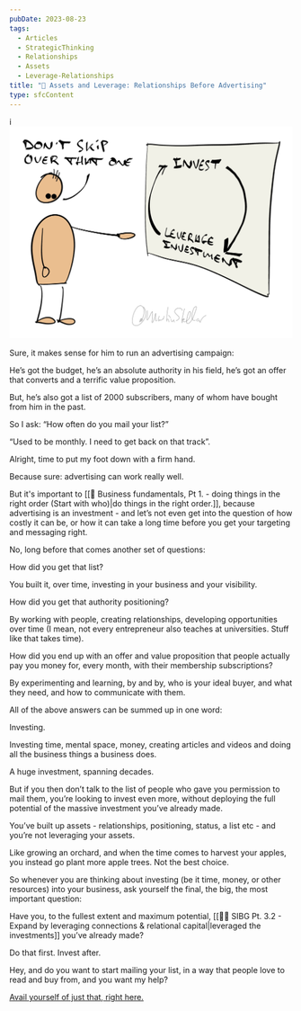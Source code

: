 ```yaml
---
pubDate: 2023-08-23
tags:
  - Articles
  - StrategicThinking
  - Relationships
  - Assets
  - Leverage-Relationships
title: "📄 Assets and Leverage: Relationships Before Advertising"
type: sfcContent
---
```

i
![](Media/SalesFlowCoach.app_Assets-and-leverage--Relationships-before-advertising_MartinStellar.jpg)

Sure, it makes sense for him to run an advertising campaign:

He’s got the budget, he’s an absolute authority in his field, he’s got an offer that converts and a terrific value proposition.

But, he’s also got a list of 2000 subscribers, many of whom have bought from him in the past.

So I ask: “How often do you mail your list?”

“Used to be monthly. I need to get back on that track”.

Alright, time to put my foot down with a firm hand.

Because sure: advertising can work really well.

But it's important to [[📄 Business fundamentals, Pt 1. - doing things in the right order (Start with who)|do things in the right order.]], because advertising is an investment - and let’s not even get into the question of how costly it can be, or how it can take a long time before you get your targeting and messaging right.

No, long before that comes another set of questions:

How did you get that list?

You built it, over time, investing in your business and your visibility.

How did you get that authority positioning?

By working with people, creating relationships, developing opportunities over time (I mean, not every entrepreneur also teaches at universities. Stuff like that takes time).

How did you end up with an offer and value proposition that people actually pay you money for, every month, with their membership subscriptions?

By experimenting and learning, by and by, who is your ideal buyer, and what they need, and how to communicate with them.

All of the above answers can be summed up in one word:

Investing.

Investing time, mental space, money, creating articles and videos and doing all the business things a business does.

A huge investment, spanning decades.

But if you then don’t talk to the list of people who gave you permission to mail them, you’re looking to invest even more, without deploying the full potential of the massive investment you’ve already made.

You’ve built up assets - relationships, positioning, status, a list etc - and you’re not leveraging your assets.

Like growing an orchard, and when the time comes to harvest your apples, you instead go plant more apple trees. Not the best choice.

So whenever you are thinking about investing (be it time, money, or other resources) into your business, ask yourself the final, the big, the most important question:

Have you, to the fullest extent and maximum potential, [[👨‍🎓 SIBG Pt. 3.2 - Expand by leveraging connections & relational capital|leveraged the investments]] you’ve already made?

Do that first. Invest after.

Hey, and do you want to start mailing your list, in a way that people love to read and buy from, and you want my help?

[Avail yourself of just that, right here.](https://personal.salesflowcoach.app/)
